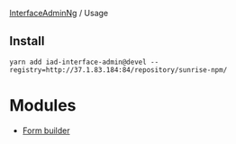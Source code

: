 [InterfaceAdminNg](../README.md) / Usage

## Install

```
yarn add iad-interface-admin@devel --registry=http://37.1.83.184:84/repository/sunrise-npm/
```

# Modules

* [Form builder](../projects/iad-interface-admin/form/src/lib/dynamic-form/README.md)


